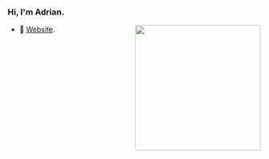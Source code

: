 ### Hi, I'm Adrian.

<img align="right" src="https://octodex.github.com/images/octobiwan.jpg" height="250">

* 🔗 [Website](https://evokzh.github.io).
